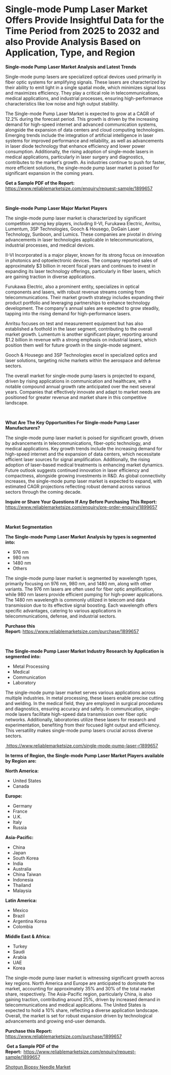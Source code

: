 <p><h1>Single-mode Pump Laser Market Offers Provide Insightful Data for the Time Period from 2025 to 2032 and also Provide Analysis Based on Application, Type, and Region</h1></p><p><strong>Single-mode Pump Laser Market Analysis and Latest Trends</strong></p>
<p><p>Single-mode pump lasers are specialized optical devices used primarily in fiber optic systems for amplifying signals. These lasers are characterized by their ability to emit light in a single spatial mode, which minimizes signal loss and maximizes efficiency. They play a critical role in telecommunications, medical applications, and industrial processes, ensuring high-performance characteristics like low noise and high output stability.</p><p>The Single-mode Pump Laser Market is expected to grow at a CAGR of 12.2% during the forecast period. This growth is driven by the increasing demand for high-speed internet and advanced communication systems, alongside the expansion of data centers and cloud computing technologies. Emerging trends include the integration of artificial intelligence in laser systems for improved performance and reliability, as well as advancements in laser diode technology that enhance efficiency and lower power consumption. Additionally, the rising adoption of single-mode lasers in medical applications, particularly in laser surgery and diagnostics, contributes to the market's growth. As industries continue to push for faster, more efficient solutions, the single-mode pump laser market is poised for significant expansion in the coming years.</p></p>
<p><strong>Get a Sample PDF of the Report:&nbsp;</strong> <a href="https://www.reliablemarketsize.com/enquiry/request-sample/1899657?utm_campaign=1898&utm_medium=2&utm_source=Github&utm_content=ia&utm_term=14012025&utm_id=single-mode-pump-laser">https://www.reliablemarketsize.com/enquiry/request-sample/1899657</a></p>
<p>&nbsp;</p>
<p><strong>Single-mode Pump Laser Major Market Players</strong></p>
<p><p>The single-mode pump laser market is characterized by significant competition among key players, including II-VI, Furukawa Electric, Anritsu, Lumentum, 3SP Technologies, Gooch & Housego, DoGain Laser Technology, Sunboon, and Lumics. These companies are pivotal in driving advancements in laser technologies applicable in telecommunications, industrial processes, and medical devices.</p><p>II-VI Incorporated is a major player, known for its strong focus on innovation in photonics and optoelectronic devices. The company reported sales of approximately $3 billion in recent fiscal years and continues to invest in expanding its laser technology offerings, particularly in fiber lasers, which are gaining traction in diverse applications.</p><p>Furukawa Electric, also a prominent entity, specializes in optical components and lasers, with robust revenue streams coming from telecommunications. Their market growth strategy includes expanding their product portfolio and leveraging partnerships to enhance technology development. The company's annual sales are expected to grow steadily, tapping into the rising demand for high-performance lasers.</p><p>Anritsu focuses on test and measurement equipment but has also established a foothold in the laser segment, contributing to the overall market growth. Lumentum is another significant player, reporting around $1.2 billion in revenue with a strong emphasis on industrial lasers, which position them well for future growth in the single-mode segment.</p><p>Gooch & Housego and 3SP Technologies excel in specialized optics and laser solutions, targeting niche markets within the aerospace and defense sectors.</p><p>The overall market for single-mode pump lasers is projected to expand, driven by rising applications in communication and healthcare, with a notable compound annual growth rate anticipated over the next several years. Companies that effectively innovate and adapt to market needs are positioned for greater revenue and market share in this competitive landscape.</p></p>
<p>&nbsp;</p>
<p><strong>What Are The Key Opportunities For Single-mode Pump Laser Manufacturers?</strong></p>
<p><p>The single-mode pump laser market is poised for significant growth, driven by advancements in telecommunications, fiber-optic technology, and medical applications. Key growth trends include the increasing demand for high-speed internet and the expansion of data centers, which necessitate efficient laser sources for signal amplification. Additionally, the rising adoption of laser-based medical treatments is enhancing market dynamics. Future outlook suggests continued innovation in laser efficiency and compactness, alongside growing investments in R&D. As global connectivity increases, the single-mode pump laser market is expected to expand, with estimated CAGR projections reflecting robust demand across various sectors through the coming decade.</p></p>
<p><strong>Inquire or Share Your Questions If Any Before Purchasing This Report:</strong> <a href="https://www.reliablemarketsize.com/enquiry/pre-order-enquiry/1899657?utm_campaign=1898&utm_medium=2&utm_source=Github&utm_content=ia&utm_term=14012025&utm_id=single-mode-pump-laser">https://www.reliablemarketsize.com/enquiry/pre-order-enquiry/1899657</a></p>
<p>&nbsp;</p>
<p><strong>Market Segmentation</strong></p>
<p><strong>The Single-mode Pump Laser Market Analysis by types is segmented into:</strong></p>
<p><ul><li>976 nm</li><li>980 nm</li><li>1480 nm</li><li>Others</li></ul></p>
<p><p>The single-mode pump laser market is segmented by wavelength types, primarily focusing on 976 nm, 980 nm, and 1480 nm, along with other variants. The 976 nm lasers are often used for fiber optic amplification, while 980 nm lasers provide efficient pumping for high-power applications. The 1480 nm wavelength is commonly utilized in telecom and data transmission due to its effective signal boosting. Each wavelength offers specific advantages, catering to various applications in telecommunications, defense, and industrial sectors.</p></p>
<p><strong>Purchase this Report:&nbsp;</strong><a href="https://www.reliablemarketsize.com/purchase/1899657?utm_campaign=1898&utm_medium=2&utm_source=Github&utm_content=ia&utm_term=14012025&utm_id=single-mode-pump-laser">https://www.reliablemarketsize.com/purchase/1899657</a></p>
<p>&nbsp;</p>
<p><strong>The Single-mode Pump Laser Market Industry Research by Application is segmented into:</strong></p>
<p><ul><li>Metal Processing</li><li>Medical</li><li>Communication</li><li>Laboratory</li></ul></p>
<p><p>The single-mode pump laser market serves various applications across multiple industries. In metal processing, these lasers enable precise cutting and welding. In the medical field, they are employed in surgical procedures and diagnostics, ensuring accuracy and safety. In communication, single-mode lasers facilitate high-speed data transmission over fiber optic networks. Additionally, laboratories utilize these lasers for research and experimentation, benefiting from their focused light output and efficiency. This versatility makes single-mode pump lasers crucial across diverse sectors.</p></p>
<p><a href="https://www.reliablemarketsize.com/single-mode-pump-laser-r1899657?utm_campaign=1898&utm_medium=2&utm_source=Github&utm_content=ia&utm_term=14012025&utm_id=single-mode-pump-laser">&nbsp;https://www.reliablemarketsize.com/single-mode-pump-laser-r1899657</a></p>
<p><strong>In terms of Region, the Single-mode Pump Laser Market Players available by Region are:</strong></p>
<p>
    <p> <strong> North America: </strong>
        <ul>
            <li>United States</li>
            <li>Canada</li>
        </ul>
        </p> 
    <p> <strong> Europe: </strong>
        <ul>
            <li>Germany</li>
            <li>France</li>
            <li>U.K.</li>
            <li>Italy</li>
            <li>Russia</li>
        </ul>
        </p> 
    <p> <strong> Asia-Pacific: </strong>
        <ul>
            <li>China</li>
            <li>Japan</li>
            <li>South Korea</li>
            <li>India</li>
            <li>Australia</li>
            <li>China Taiwan</li>
            <li>Indonesia</li>
            <li>Thailand</li>
            <li>Malaysia</li>
        </ul>
        </p> 
    <p> <strong> Latin America: </strong>
        <ul>
            <li>Mexico</li>
            <li>Brazil</li>
            <li>Argentina Korea</li>
            <li>Colombia</li>
        </ul>
        </p> 
    <p> <strong> Middle East & Africa: </strong>
        <ul>
            <li>Turkey</li>
            <li>Saudi</li>
            <li>Arabia</li>
            <li>UAE</li>
            <li>Korea</li>
        </ul>
    </p>
    </p>
<p><p>The single-mode pump laser market is witnessing significant growth across key regions. North America and Europe are anticipated to dominate the market, accounting for approximately 35% and 30% of the total market share, respectively. The Asia-Pacific region, particularly China, is also gaining traction, contributing around 25%, driven by increased demand in telecommunications and medical applications. The United States is expected to hold a 10% share, reflecting a diverse application landscape. Overall, the market is set for robust expansion driven by technological advancements and growing end-user demands.</p></p>
<p><strong>Purchase this Report: </strong><a href="https://www.reliablemarketsize.com/purchase/1899657?utm_campaign=1898&utm_medium=2&utm_source=Github&utm_content=ia&utm_term=14012025&utm_id=single-mode-pump-laser">https://www.reliablemarketsize.com/purchase/1899657</a></p>
<p>&nbsp;<strong>Get a Sample PDF of the Report:&nbsp;&nbsp;</strong><a href="https://www.reliablemarketsize.com/enquiry/request-sample/1899657?utm_campaign=1898&utm_medium=2&utm_source=Github&utm_content=ia&utm_term=14012025&utm_id=single-mode-pump-laser">https://www.reliablemarketsize.com/enquiry/request-sample/1899657</a></p>
<p><strong></strong></p>
<p><p><a href="https://github.com/Chiragrp22/Market-Research-Report-List-7/blob/main/shotgun-biopsy-needle-market.md?utm_campaign=1898&utm_medium=2&utm_source=Github&utm_content=ia&utm_term=14012025&utm_id=single-mode-pump-laser">Shotgun Biopsy Needle Market</a></p></p>